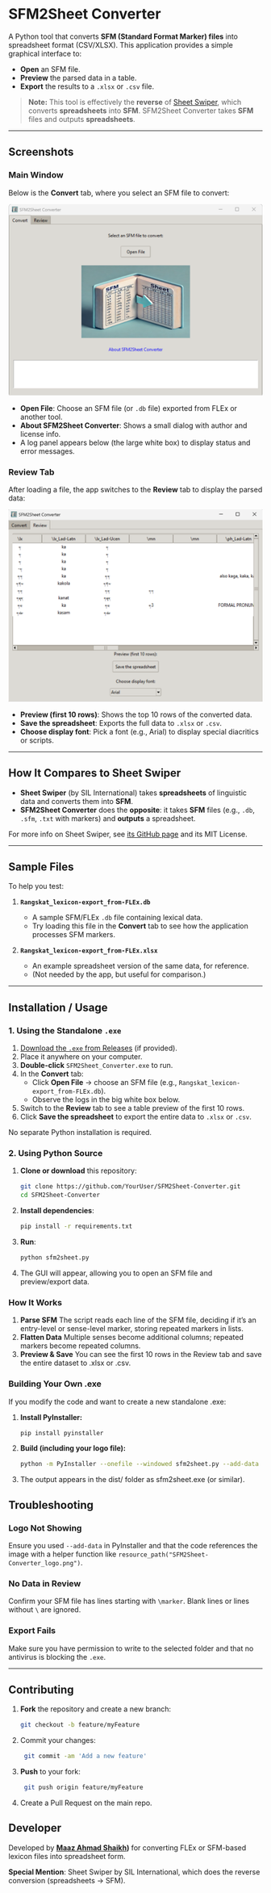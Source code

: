 # SFM2Sheet Converter

A Python tool that converts **SFM (Standard Format Marker) files** into spreadsheet format (CSV/XLSX). This application provides a simple graphical interface to:

- **Open** an SFM file.
- **Preview** the parsed data in a table.
- **Export** the results to a `.xlsx` or `.csv` file.

> **Note:** This tool is effectively the **reverse** of [Sheet Swiper](https://github.com/sillsdev/sheetswiper), which converts **spreadsheets** into **SFM**. SFM2Sheet Converter takes **SFM** files and outputs **spreadsheets**.

---

## Screenshots

### Main Window

Below is the **Convert** tab, where you select an SFM file to convert:

![Main Window](images/SFM2Sheet-Converter_MainWindow.png)

- **Open File**: Choose an SFM file (or `.db` file) exported from FLEx or another tool.
- **About SFM2Sheet Converter**: Shows a small dialog with author and license info.
- A log panel appears below (the large white box) to display status and error messages.

### Review Tab

After loading a file, the app switches to the **Review** tab to display the parsed data:

![Review Window](images/SFM2Sheet-Converter_ReviewWindow.png)

- **Preview (first 10 rows)**: Shows the top 10 rows of the converted data.
- **Save the spreadsheet**: Exports the full data to `.xlsx` or `.csv`.
- **Choose display font**: Pick a font (e.g., Arial) to display special diacritics or scripts.

---

## How It Compares to Sheet Swiper

- **Sheet Swiper** (by SIL International) takes **spreadsheets** of linguistic data and converts them into **SFM**.
- **SFM2Sheet Converter** does the **opposite**: it takes **SFM** files (e.g., `.db`, `.sfm`, `.txt` with markers) and **outputs** a spreadsheet.

For more info on Sheet Swiper, see [its GitHub page](https://github.com/sillsdev/sheetswiper) and its MIT License. 

---

## Sample Files ##

To help you test:

1. **`Rangskat_lexicon-export_from-FLEx.db`**  
   - A sample SFM/FLEx `.db` file containing lexical data.  
   - Try loading this file in the **Convert** tab to see how the application processes SFM markers.

2. **`Rangskat_lexicon-export_from-FLEx.xlsx`**  
   - An example spreadsheet version of the same data, for reference.  
   - (Not needed by the app, but useful for comparison.)

---

## Installation / Usage ##

### 1. Using the Standalone `.exe` ###

1. [Download the `.exe` from Releases](../../releases) (if provided).
2. Place it anywhere on your computer.
3. **Double-click** `SFM2Sheet_Converter.exe` to run.
4. In the **Convert** tab:
   - Click **Open File** → choose an SFM file (e.g., `Rangskat_lexicon-export_from-FLEx.db`).
   - Observe the logs in the big white box below.
5. Switch to the **Review** tab to see a table preview of the first 10 rows.
6. Click **Save the spreadsheet** to export the entire data to `.xlsx` or `.csv`.

No separate Python installation is required.

### 2. Using Python Source ###

1. **Clone or download** this repository:
   ```bash
   git clone https://github.com/YourUser/SFM2Sheet-Converter.git
   cd SFM2Sheet-Converter
   
2. **Install dependencies**:
   ```bash
   pip install -r requirements.txt

3. **Run**:
   ```bash
   python sfm2sheet.py

4. The GUI will appear, allowing you to open an SFM file and preview/export data.

### How It Works ###
1. **Parse SFM**
The script reads each line of the SFM file, deciding if it’s an entry-level or sense-level marker, storing repeated markers in lists.
2. **Flatten Data**
Multiple senses become additional columns; repeated markers become repeated columns.
3. **Preview & Save**
You can see the first 10 rows in the Review tab and save the entire dataset to .xlsx or .csv.

### Building Your Own .exe ###
If you modify the code and want to create a new standalone .exe:

1. **Install PyInstaller:**
    ```bash   
   pip install pyinstaller

2. **Build (including your logo file):**
    ```bash
   python -m PyInstaller --onefile --windowed sfm2sheet.py --add-data "SFM2Sheet-Converter_logo.png;."

3. The output appears in the dist/ folder as sfm2sheet.exe (or similar).

## Troubleshooting ##

### Logo Not Showing ###
Ensure you used `--add-data` in PyInstaller and that the code references the image with a helper function like `resource_path("SFM2Sheet-Converter_logo.png")`.

### No Data in Review ###
Confirm your SFM file has lines starting with `\marker`. Blank lines or lines without `\` are ignored.

### Export Fails
Make sure you have permission to write to the selected folder and that no antivirus is blocking the `.exe`.

---

## Contributing ##

1. **Fork** the repository and create a new branch:
      ```bash
      git checkout -b feature/myFeature
   
2. Commit your changes:
     ```bash
      git commit -am 'Add a new feature'

3. **Push** to your fork:
     ```bash
      git push origin feature/myFeature

4. Create a Pull Request on the main repo.

## Developer ##
Developed by **[Maaz Ahmad Shaikh](https://maazahmadshaikh.github.io/))** for converting FLEx or SFM-based lexicon files into spreadsheet form.

**Special Mention**: Sheet Swiper by SIL International, which does the reverse conversion (spreadsheets → SFM).
